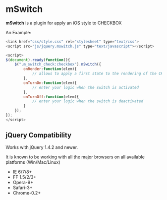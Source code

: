 # mSwitch

**mSwitch** is a plugin for apply an iOS style to CHECKBOX

An Example:

```javascript
<link href="css/style.css" rel="stylesheet" type="text/css">
<script src="js/jquery.mswitch.js" type="text/javascript"></script>

<script>
$(document).ready(function(){
    $(".m_switch_check:checkbox").mSwitch({
        onRender:function(elem){
            // allows to apply a first state to the rendering of the CHECKBOX 
        },
        onTurnOn:function(elem){
            // enter your logic when the switch is activated
        },
        onTurnOff:function(elem){
            // enter your logic when the switch is deactivated
        }
    });
});
</script>

```


## jQuery Compatibility

Works with jQuery 1.4.2 and newer.

It is known to be working with all the major browsers on all available platforms (Win/Mac/Linux)

 * IE 6/7/8+
 * FF 1.5/2/3+
 * Opera-9+
 * Safari-3+
 * Chrome-0.2+